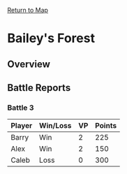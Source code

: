 [Return to Map](https://barry4356.pythonanywhere.com/aof_interactive_map?showBattles=on)

# Bailey's Forest
## Overview
## Battle Reports
### Battle 3
| Player | Win/Loss | VP | Points |
| --- | --- | --- | --- |
| Barry | Win | 2 | 225 | 
| Alex | Win | 2 | 150 | 
| Caleb | Loss | 0 | 300 | 
